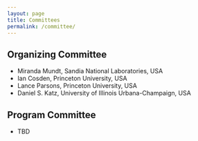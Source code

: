 ```yaml
---
layout: page
title: Committees
permalink: /committee/
---
```


## Organizing Committee

- Miranda Mundt, Sandia National Laboratories, USA
- Ian Cosden, Princeton University, USA
- Lance Parsons, Princeton University, USA
- Daniel S. Katz, University of Illinois Urbana-Champaign, USA

## Program Committee

- TBD
